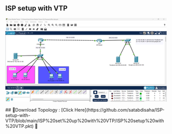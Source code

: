 

## ISP setup with VTP

<p align="center">
  <img src="https://github.com/satabdisaha/office-lab/blob/main/Screenshot%202025-04-21%20124444.png" alt="Let's Get Started">
</p>
## 📁Download Topology :   [Click Here](https://github.com/satabdisaha/ISP-setup-with-VTP/blob/main/ISP%20set%20up%20with%20VTP/ISP%20setup%20with%20VTP.pkt)  🔫<br>
